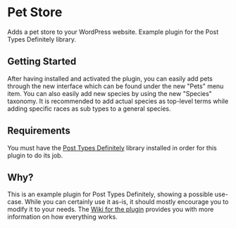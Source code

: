 # Pet Store

Adds a pet store to your WordPress website. Example plugin for the Post Types Definitely library.

## Getting Started

After having installed and activated the plugin, you can easily add pets through the new interface which can be found under the new "Pets" menu item. You can also easily add new species by using the new "Species" taxonomy. It is recommended to add actual species as top-level terms while adding specific races as sub types to a general species.

## Requirements

You must have the [Post Types Definitely](https://wordpress.org/plugins/post-types-definitely/) library installed in order for this plugin to do its job.

## Why?

This is an example plugin for Post Types Definitely, showing a possible use-case. While you can certainly use it as-is, it should mostly encourage you to modify it to your needs. The [Wiki for the plugin](https://github.com/felixarntz/post-types-definitely/wiki) provides you with more information on how everything works.
